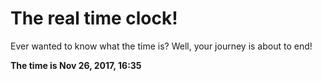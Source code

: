# The real time clock!

Ever wanted to know what the time is? Well, your journey is about to end!

**The time is Nov 26, 2017, 16:35**